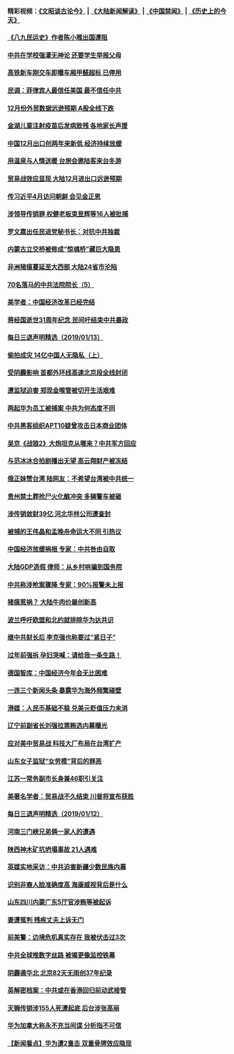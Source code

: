 #### 精彩视频：[《文昭谈古论今》](https://github.com/gfw-breaker/wenzhao/blob/master/README.md?t=01141530) | [《大陆新闻解读》](https://github.com/gfw-breaker/ntdtv-comedy/blob/master/README.md?t=01141530) | [《中国禁闻》](https://github.com/gfw-breaker/ntdtv-news/blob/master/README.md?t=01141530) | [《历史上的今天》](https://github.com/gfw-breaker/today-in-history/blob/master/README.md?t=01141530) 

#### [《八九民运史》作者陈小雅出国遭阻](../pages/nsc413/n10975067.md?t=01141530) 

#### [中共在学校强灌无神论 还要学生举报父母](../pages/nsc413/n10975054.md?t=01141530) 

#### [高铁新车刚交车即曝车厢甲醛超标 已停用](../pages/nsc413/n10974791.md?t=01141530) 

#### [民调：菲律宾人最信任美国 最不信任中共](../pages/nsc413/n10974870.md?t=01141530) 

#### [12月份外贸数据远逊预期 A股全线下跌](../pages/nsc413/n10974454.md?t=01141530) 

#### [金湖儿童注射疫苗后发病致残 各地家长声援](../pages/nsc413/n10974328.md?t=01141530) 

#### [中国12月出口创两年来新低 经济持续放缓](../pages/nsc413/n10974722.md?t=01141530) 


#### [用温泉与人情送暖 台旅会邀陆客来台冬游](../pages/nsc413/n10974692.md?t=01141530) 

#### [贸易战效应显现 大陆12月进出口远逊预期](../pages/nsc413/n10973942.md?t=01141530) 

#### [传习近平4月访问朝鲜 会见金正恩](../pages/nsc413/n10974482.md?t=01141530) 

#### [涉领导传销罪 权健老板束昱辉等16人被批捕](../pages/nsc413/n10974299.md?t=01141530) 

#### [罗文嘉出任民进党秘书长：对抗中共独裁](../pages/nsc413/n10974339.md?t=01141530) 

#### [内蒙古立交桥被修成“惊魂桥”藏巨大隐患](../pages/nsc413/n10974093.md?t=01141530) 

#### [非洲猪瘟蔓延至大西部 大陆24省市沦陷](../pages/nsc413/n10973814.md?t=01141530) 

#### [70名落马的中共法院院长（5）](../pages/nsc413/n10959917.md?t=01141530) 

#### [美学者：中国经济改革已经完结](../pages/nsc413/n10973365.md?t=01141530) 

#### [蒋经国逝世31周年纪念 民间吁结束中共暴政](../pages/nsc413/n10973350.md?t=01141530) 

#### [每日三退声明精选（2019/01/13）](../pages/nsc413/n10973752.md?t=01141530) 

#### [偷拍成灾 14亿中国人无隐私（上）](../pages/nsc413/n10972071.md?t=01141530) 

#### [受阴霾影响 首都外环线高速北京段全线封闭](../pages/nsc413/n10973528.md?t=01141530) 

#### [遭监狱迫害 郑现金喉管被切开生活艰难](../pages/nsc413/n10968993.md?t=01141530) 

#### [两起华为员工被捕案 中共为何态度不同](../pages/nsc413/n10973304.md?t=01141530) 

#### [中共黑客组织APT10疑曾攻击日本商业团体](../pages/nsc413/n10973309.md?t=01141530) 

#### [吴京《战狼2》大炮坦克从哪来？中共军方回应](../pages/nsc413/n10972941.md?t=01141530) 

#### [与范冰冰合拍剧播出无望 高云翔财产被冻结](../pages/nsc413/n10973181.md?t=01141530) 

#### [俄正妹赞台湾 陆网友：不希望台湾被中共统一](../pages/nsc413/n10972677.md?t=01141530) 

#### [贵州禁土葬抢尸火化酿冲突 多辆警车被砸](../pages/nsc413/n10973146.md?t=01141530) 

#### [涉传销敛财39亿 河北华林公司遭查封](../pages/nsc413/n10973142.md?t=01141530) 

#### [被捕的王伟晶和孟晚舟命运大不同 引热议](../pages/nsc413/n10972943.md?t=01141530) 

#### [中国经济放缓祸根 专家：中共咎由自取](../pages/nsc413/n10973083.md?t=01141530) 

#### [大陆GDP造假 律师：从乡村哄骗到国务院](../pages/nsc413/n10971840.md?t=01141530) 

#### [中共称涉枪案骤降 专家：90%报警未上报](../pages/nsc413/n10972910.md?t=01141530) 

#### [猪瘟惹祸？ 大陆牛肉价屡创新高](../pages/nsc413/n10972896.md?t=01141530) 

#### [波兰呼吁欧盟和北约就排除华为达共识](../pages/nsc413/n10972945.md?t=01141530) 

#### [继中共财长后 李克强也称要过“紧日子”](../pages/nsc413/n10972926.md?t=01141530) 


#### [过年前强拆 孕妇哭喊：请给我一条生路！](../pages/nsc413/n10972700.md?t=01141530) 

#### [德国智库：中国经济今年会无比困难](../pages/nsc413/n10972293.md?t=01141530) 

#### [一连三个新闻头条 暴露华为海外频繁碰壁](../pages/nsc413/n10971567.md?t=01141530) 

#### [港媒：人民币基础不稳 兑美元贬值压力未消](../pages/nsc413/n10971729.md?t=01141530) 

#### [辽宁前副省长刘强拉票贿选内幕曝光](../pages/nsc413/n10971992.md?t=01141530) 

#### [应对美中贸易战 科技大厂布局在台湾扩产](../pages/nsc413/n10971277.md?t=01141530) 

#### [山东女子监狱“女劳模”背后的罪恶](../pages/nsc413/n10970958.md?t=01141530) 

#### [江苏一常务副市长身兼46职引关注](../pages/nsc413/n10971720.md?t=01141530) 

#### [美著名学者：贸易战不久结束 川普将宣布获胜](../pages/nsc413/n10971697.md?t=01141530) 

#### [每日三退声明精选（2019/01/12）](../pages/nsc413/n10971693.md?t=01141530) 

#### [河南三门峡兄弟俩一家人的遭遇](../pages/nsc413/n10971038.md?t=01141530) 

#### [陕西神木矿坑坍塌事故 21人遇难](../pages/nsc413/n10971571.md?t=01141530) 

#### [英媒实地采访：中共迫害新疆少数民族内幕](../pages/nsc413/n10971435.md?t=01141530) 

#### [识别非裔人脸准确度高 海康威视背后是什么](../pages/nsc413/n10971226.md?t=01141530) 

#### [山东四川内蒙广东5厅官涉贿等被起诉](../pages/nsc413/n10971367.md?t=01141530) 

#### [妻遭冤判 残疾丈夫上诉无门](../pages/nsc413/n10970763.md?t=01141530) 

#### [前美警：边境危机真实存在 我被伏击过3次](../pages/nsc413/n10971325.md?t=01141530) 

#### [中共全球推数字丝路 被揭更像监控铁幕](../pages/nsc413/n10971263.md?t=01141530) 

#### [阴霾袭华北 北京82天无雨创37年纪录](../pages/nsc413/n10971241.md?t=01141530) 

#### [英解密档案：中共或在香港回归前动武接管](../pages/nsc413/n10971281.md?t=01141530) 

#### [天狮传销涉155人死遭起底 后台涉张高丽](../pages/nsc413/n10971185.md?t=01141530) 

#### [华为加拿大称永不充当间谍 分析指不可信](../pages/nsc413/n10971173.md?t=01141530) 

#### [【新闻看点】华为遭2重击 双重骨牌效应隐现](../pages/nsc413/n10971234.md?t=01141530) 

